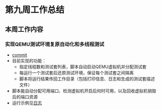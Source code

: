 # 第九周工作总结  

## 本周工作内容  
### 实现QEMU测试环境复原自动化和多线程测试  
- [commit](https://github.com/brsf11/mugen-riscv/commit/6f5a6efe59a5ad360d1c4d84511807edc917214a)  
- 目前实现的功能：  
    - 指定线程数和测试套列表，脚本自动启动QEMU虚拟机并分配测试套  
    - 每运行一个测试套后还原测试环境，保证每个测试套之间隔离  
    - 脚本将运行结果传回工作目录（包括打印信息、日志和生成的测试套描述文件）  
- 脚本能自动分配可用端口、检测虚拟机开启后何时可用，以及回收虚拟机销毁后的端口资源  
- 运行示例见[日志](https://github.com/brsf11/Tarsier-Internship/blob/main/Report/Misc/week10.log)  